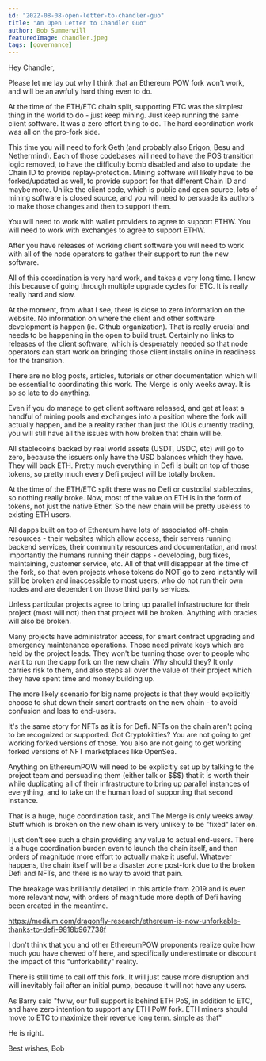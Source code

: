 ```yaml
---
id: "2022-08-08-open-letter-to-chandler-guo"
title: "An Open Letter to Chandler Guo"
author: Bob Summerwill
featuredImage: chandler.jpeg
tags: [governance]
---
```


Hey Chandler,

Please let me lay out why I think that an Ethereum POW fork won't work, and will be an awfully hard thing even to do.

At the time of the ETH/ETC chain split, supporting ETC was the simplest thing in the world to do - just keep mining. Just keep running the same client software. It was a zero effort thing to do. The hard coordination work was all on the pro-fork side.

This time you will need to fork Geth (and probably also Erigon, Besu and Nethermind). Each of those codebases will need to have the POS transition logic removed, to have the difficulty bomb disabled and also to update the Chain ID to provide replay-protection. Mining software will likely have to be forked/updated as well, to provide support for that different Chain ID and maybe more. Unlike the client code, which is public and open source, lots of mining software is closed source, and you will need to persuade its authors to make those changes and then to support them.

You will need to work with wallet providers to agree to support ETHW. You will need to work with exchanges to agree to support ETHW.

After you have releases of working client software you will need to work with all of the node operators to gather their support to run the new software.

All of this coordination is very hard work, and takes a very long time. I know this because of going through multiple upgrade cycles for ETC. It is really really hard and slow.

At the moment, from what I see, there is close to zero information on the website. No information on where the client and other software development is happen (ie. Github organization). That is really crucial and needs to be happening in the open to build trust. Certainly no links to releases of the client software, which is desperately needed so that node operators can start work on bringing those client installs online in readiness for the transition.

There are no blog posts, articles, tutorials or other documentation which will be essential to coordinating this work. The Merge is only weeks away. It is so so late to do anything.

Even if you do manage to get client software released, and get at least a handful of mining pools and exchanges into a position where the fork will actually happen, and be a reality rather than just the IOUs currently trading, you will still have all the issues with how broken that chain will be.

All stablecoins backed by real world assets (USDT, USDC, etc) will go to zero, because the issuers only have the USD balances which they have. They will back ETH. Pretty much everything in Defi is built on top of those tokens, so pretty much every Defi project will be totally broken.

At the time of the ETH/ETC split there was no Defi or custodial stablecoins, so nothing really broke. Now, most of the value on ETH is in the form of tokens, not just the native Ether. So the new chain will be pretty useless to existing ETH users.

All dapps built on top of Ethereum have lots of associated off-chain resources - their websites which allow access, their servers running backend services, their community resources and documentation, and most importantly the humans running their dapps - developing, bug fixes, maintaining, customer service, etc. All of that will disappear at the time of the fork, so that even projects whose tokens do NOT go to zero instantly will still be broken and inaccessible to most users, who do not run their own nodes and are dependent on those third party services.

Unless particular projects agree to bring up parallel infrastructure for their project (most will not) then that project will be broken. Anything with oracles will also be broken.

Many projects have administrator access, for smart contract upgrading and emergency maintenance operations. Those need private keys which are held by the project leads. They won't be turning those over to people who want to run the dapp fork on the new chain. Why should they? It only carries risk to them, and also steps all over the value of their project which they have spent time and money building up.

The more likely scenario for big name projects is that they would explicitly choose to shut down their smart contracts on the new chain - to avoid confusion and loss to end-users.

It's the same story for NFTs as it is for Defi. NFTs on the chain aren't going to be recognized or supported. Got Cryptokitties? You are not going to get working forked versions of those. You also are not going to get working forked versions of NFT marketplaces like OpenSea.

Anything on EthereumPOW will need to be explicitly set up by talking to the project team and persuading them (either talk or $$$) that it is worth their while duplicating all of their infrastructure to bring up parallel instances of everything, and to take on the human load of supporting that second instance.

That is a huge, huge coordination task, and The Merge is only weeks away. Stuff which is broken on the new chain is very unlikely to be "fixed" later on.

I just don't see such a chain providing any value to actual end-users. There is a huge coordination burden even to launch the chain itself, and then orders of magnitude more effort to actually make it useful. Whatever happens, the chain itself will be a disaster zone post-fork due to the broken Defi and NFTs, and there is no way to avoid that pain.

The breakage was brilliantly detailed in this article from 2019 and is even more relevant now, with orders of magnitude more depth of Defi having been created in the meantime.

https://medium.com/dragonfly-research/ethereum-is-now-unforkable-thanks-to-defi-9818b967738f

I don't think that you and other EthereumPOW proponents realize quite how much you have chewed off here, and specifically underestimate or discount the impact of this "unforkability" reality.

There is still time to call off this fork. It will just cause more disruption and will inevitably fail after an initial pump, because it will not have any users.

As Barry said "fwiw, our full support is behind ETH PoS, in addition to ETC, and have zero intention to support any ETH PoW fork. ETH miners should move to ETC to maximize their revenue long term. simple as that"

He is right.

Best wishes,
Bob
